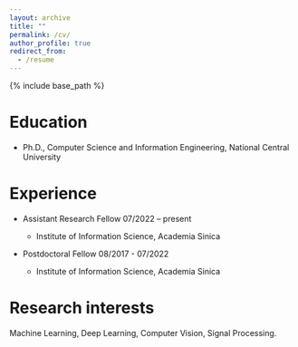 ```yaml
---
layout: archive
title: ""
permalink: /cv/
author_profile: true
redirect_from:
  - /resume
---
```


{% include base_path %}

Education
======
* Ph.D., Computer Science and Information Engineering, National Central University

Experience
======
* Assistant Research Fellow 07/2022 – present
  * Institute of Information Science, Academia Sinica

* Postdoctoral Fellow 08/2017 - 07/2022
  * Institute of Information Science, Academia Sinica

Research interests
======
Machine Learning, Deep Learning, Computer Vision, Signal Processing.

